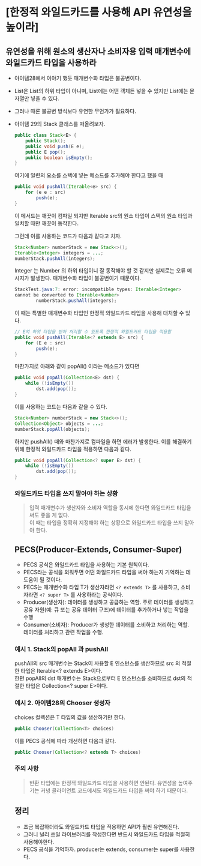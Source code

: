 # [한정적 와일드카드를 사용해 API 유연성을 높이라]

## 유연성을 위해 원소의 생산자나 소비자용 입력 매개변수에 와일드카드 타입을 사용하라
* 아이템28에서 이야기 했듯 매개변수화 타입은 불공변이다.  
* List<String>은 List<Object>의 하위 타입이 아니며, List<Objec>에는 어떤 객체든 넣을 수 있지만 List<String>에는 문자열만 넣을 수 있다.  
* 그러나 때론 불공변 방식보다 유연한 무언가가 필요하다.  

* 아이템 29의 Stack 클래스를 떠올려보자.

```JAVA
public class Stack<E> {
    public Stack();
    public void push(E e);
    public E pop();
    public boolean isEmpty();
}
```
여기에 일련의 요소를 스택에 넣는 메소드를 추가해야 한다고 했을 때
```java
public void pushAll(Iterable<e> src) {
    for (e e : src)
        push(e);
}
```
이 메서드는 깨끗이 컴파일 되지만 Iterable src의 원소 타입이 스택의 원소 타입과 일치할 때만 깨끗이 동작한다.  

그런데 이를 사용하는 코드가 다음과 같다고 치자.
```java
Stack<Number> numberStack = new Stack<>();
Iterable<Integer> integers = ...;
numberStack.pushAll(integers);
```
Integer 는 Number 의 하위 타입이니 잘 동작해야 할 것 같지만 실제로는 오류 메시지가 발생한다. 매개변수화 타입이 불공변이기 때문이다.  
```java
StackTest.java:7: error: incompatible types: Iterable<Integer>
cannot be converted to Iterable<Number>
        numberStack.pushAll(integers);
```
이 때는 특별한 매개변수화 타입인 한정적 와일드카드 타입을 사용해 대처할 수 있다.
```java
// E의 하위 타입을 받아 처리할 수 있도록 한정적 와일드카드 타입을 적용함
public void pushAll(Iterable<? extends E> src) {
    for (E e : src)
        push(e);
}
```
마찬가지로 아래와 같이 popAll() 이라는 메소드가 있다면  
```java
public void popAll(Collection<E> dst) {
    while (!isEmpty())
        dst.add(pop());
}
```
이를 사용하는 코드는 다음과 같을 수 있다.
```java
Stack<Number> numberStack = new Stack<>();
Collection<Object> objects = ...;
numberStack.popAll(objects);
```
하지만 pushAll() 때와 마찬가지로 컴파일을 하면 에러가 발생한다. 이를 해결하기 위해 한정적 와일드카드 타입을 적용하면 다음과 같다.  
```java
public void popAll(Collection<? super E> dst) {
    while (!isEmpty())
        dst.add(pop());
}
```

### 와일드카드 타입을 쓰지 말아야 하는 상황
> 입력 매개변수가 생산자와 소비자 역할을 동시에 한다면 와일드카드 타입을 써도 좋을 게 없다.  
> 이 때는 타입을 정확히 지정해야 하는 상황으로 와일드카드 타입을 쓰지 말아야 한다.  


## PECS(Producer-Extends, Consumer-Super)
* PECS 공식은 와일드카드 타입을 사용하는 기본 원칙이다.  
* PECS라는 공식을 외워두면 어떤 와일드카드 타입을 써야 하는지 기억하는 데 도움이 될 것이다.  
* PECS는 매개변수화 타입 T가 생산자라면 `<? extends T>` 를 사용하고, 소비자라면 `<? super T>` 를 사용하라는 공식이다.  
* Producer(생산자): 데이터를 생성하고 공급하는 역할. 주로 데이터를 생성하고 공유 자원(예: 큐 또는 공유 데이터 구조)에 데이터를 추가하거나 넣는 작업을 수행  
* Consumer(소비자): Producer가 생성한 데이터를 소비하고 처리하는 역할. 데이터를 처리하고 관련 작업을 수행.   

### 예시 1. Stack의 popAll 과 pushAll
pushAll의 src 매개변수는 Stack이 사용할 E 인스턴스를 생산하므로 src 의 적절한 타입은 Iterable<? extends E>이다.  
한편 popAll의 dst 매개변수는 Stack으로부터 E 인스턴스를 소비하므로 dst의 적절한 타입은 Collection<? super E>이다.  

### 예시 2. 아이템28의 Chooser 생성자
choices 컬렉션은 T 타입의 값을 생산하기만 한다.  
```java
public Chooser(Collection<T> choices)
```
이를 PECS 공식에 따라 개선하면 다음과 같다.
```java
public Chooser(Collection<? extends T> choices)
```

### 주의 사항
> 반환 타입에는 한정적 와일드카드 타입을 사용하면 안된다. 유연성을 높여주기는 커녕 클라이언트 코드에서도 와일드카드 타입을 써야 하기 때문이다.  

## 정리
* 조금 복잡하더라도 와일드카드 타입을 적용하면  API가 훨씬 유연해진다.  
* 그러니 널리 쓰일 라이브러리를 작성한다면 반드시 와일드카드 타입을 적절히 사용해야한다.  
* PECS 공식을 기억하자. producer는 extends, consumer는 super를 사용한다.
